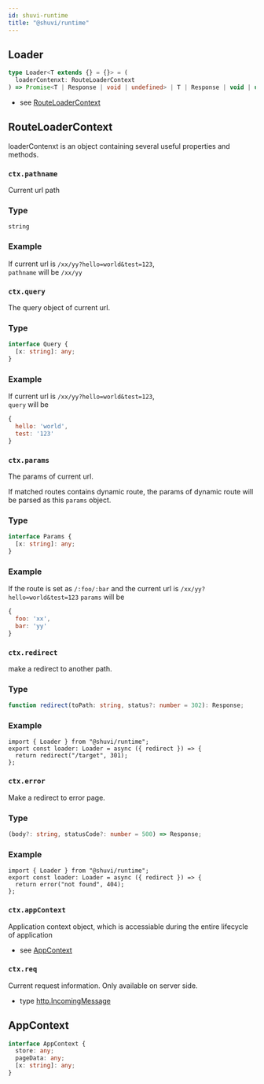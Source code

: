```yaml
---
id: shuvi-runtime
title: "@shuvi/runtime"
---
```


## Loader

```ts
type Loader<T extends {} = {}> = (
  loaderContenxt: RouteLoaderContext
) => Promise<T | Response | void | undefined> | T | Response | void | undefined;
```

- see [RouteLoaderContext](#routeloadercontext)

## RouteLoaderContext

loaderContenxt is an object containing several useful properties and methods.

### `ctx.pathname`

Current url path

### Type

`string`

### Example

If current url is `/xx/yy?hello=world&test=123`,  
`pathname` will be `/xx/yy`

### `ctx.query`

The query object of current url.

### Type

```ts
interface Query {
  [x: string]: any;
}
```

### Example

If current url is `/xx/yy?hello=world&test=123`,  
`query` will be

```js
{
  hello: 'world',
  test: '123'
}
```

### `ctx.params`

The params of current url.

If matched routes contains dynamic route, the params of dynamic route will be parsed as this `params` object.

### Type

```ts
interface Params {
  [x: string]: any;
}
```

### Example

If the route is set as `/:foo/:bar` and the current url is `/xx/yy?hello=world&test=123` `params` will be

```js
{
  foo: 'xx',
  bar: 'yy'
}
```

### `ctx.redirect`

make a redirect to another path.

### Type

```ts
function redirect(toPath: string, status?: number = 302): Response;
```

### Example

```tsx
import { Loader } from "@shuvi/runtime";
export const loader: Loader = async ({ redirect }) => {
  return redirect("/target", 301);
};
```

### `ctx.error`

Make a redirect to error page.

### Type

```ts
(body?: string, statusCode?: number = 500) => Response;
```

### Example

```tsx
import { Loader } from "@shuvi/runtime";
export const loader: Loader = async ({ redirect }) => {
  return error("not found", 404);
};
```

### `ctx.appContext`

Application context object, which is accessiable during the entire lifecycle of application

- see [AppContext](#appcontext)

### `ctx.req`

Current request information. Only available on server side.

- type [http.IncomingMessage](https://nodejs.org/api/http.html#http_class_http_incomingmessage)

## AppContext

```ts
interface AppContext {
  store: any;
  pageData: any;
  [x: string]: any;
}
```
